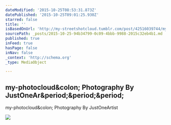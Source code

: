 ```yaml
---
dateModified: '2015-10-25T08:53:31.873Z'
datePublished: '2015-10-25T09:01:25.930Z'
starred: false
title: ''
isBasedOnUrl: 'http://my-streetshotcloud.tumblr.com/post/42516039744/my-photocloud-photography-by-justoneartist'
sourcePath: _posts/2015-10-25-94b34799-0c09-4bbb-9988-2015c32eb4b1.md
published: true
inFeed: true
hasPage: false
inNav: false
_context: 'http://schema.org'
_type: MediaObject

---
```

<article style=""><h1>my-photocloud&amp;colon; Photography By JustOneAr&amp;period;&amp;period;&amp;period;</h1><p>my-photocloud&amp;colon; Photography By JustOneArtist</p><img src="http://40.media.tumblr.com/tumblr_m9e7i7KKf91r3yssuo1_500.jpg" /></article>